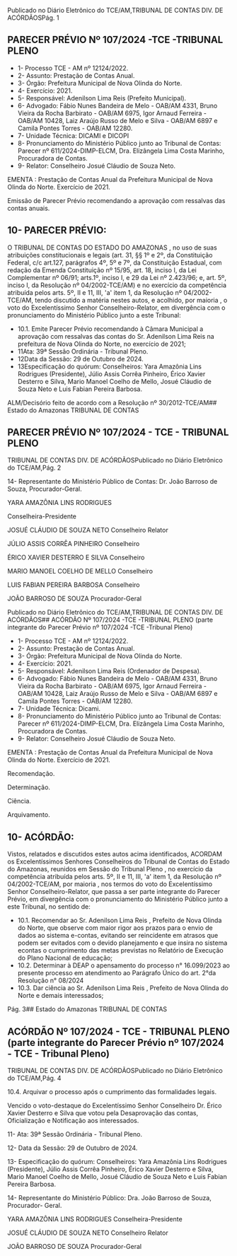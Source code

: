 Publicado  no  Diário  Eletrônico do TCE/AM,TRIBUNAL DE CONTAS DIV. DE ACÓRDÃOSPág. 1

## PARECER PRÉVIO Nº 107/2024 -TCE -TRIBUNAL PLENO

- 1- Processo TCE - AM nº 12124/2022.
- 2- Assunto: Prestação de Contas Anual.
- 3- Órgão: Prefeitura Municipal de Nova Olinda do Norte.
- 4- Exercício: 2021.
- 5- Responsável: Adenilson Lima Reis (Prefeito Municipal).
- 6- Advogado: Fábio Nunes Bandeira de Melo - OAB/AM 4331, Bruno Vieira da Rocha Barbirato - OAB/AM 6975, Igor Arnaud Ferreira - OAB/AM 10428, Laiz Araújo Russo de Melo e Silva - OAB/AM 6897 e Camila Pontes Torres - OAB/AM 12280.
- 7- Unidade Técnica: DICAMI e DICOPI
- 8- Pronunciamento  do  Ministério  Público  junto  ao  Tribunal  de  Contas: Parecer  nº 611/2024-DIMP-ELCM, Dra. Elizângela Lima Costa Marinho, Procuradora de Contas.
- 9- Relator: Conselheiro Josué Cláudio de Souza Neto.

EMENTA : Prestação de Contas Anual da Prefeitura Municipal  de  Nova  Olinda  do  Norte.    Exercício  de 2021.

Emissão de Parecer Prévio recomendando a aprovação com ressalvas das contas anuais.

## 10-  PARECER PRÉVIO:

O  TRIBUNAL  DE  CONTAS  DO  ESTADO  DO  AMAZONAS ,  no  uso  de  suas atribuições  constitucionais  e  legais  (art.  31,  §§  1º  e  2º,  da  Constituição  Federal,  c/c art.127,  parágrafos  4º,  5º  e  7º,  da  Constituição  Estadual,  com  redação  da  Emenda Constituição nº 15/95, art. 18, inciso I, da Lei Complementar nº 06/91; arts.1º, inciso I, e 29  da  Lei  nº  2.423/96;  e,  art.  5º,  inciso  I,  da  Resolução  nº  04/2002-TCE/AM)  e  no exercício da competência atribuída pelos arts. 5º, II e 11, III, 'a' item 1, da Resolução nº 04/2002-TCE/AM, tendo discutido a matéria nestes autos, e acolhido, por maioria , o voto do Excelentíssimo Senhor Conselheiro-Relator, em divergência com  o  pronunciamento do Ministério Público junto a este Tribunal:

- 10.1. Emite Parecer Prévio recomendando à Câmara Municipal a aprovação com ressalvas das contas do Sr. Adenilson Lima Reis na prefeitura de Nova Olinda do Norte, no exercício de 2021;
- 11Ata: 39ª Sessão Ordinária - Tribunal Pleno.
- 12Data da Sessão: 29 de Outubro de 2024.
- 13Especificação do quórum: Conselheiros: Yara Amazônia Lins Rodrigues (Presidente), Júlio Assis Corrêa Pinheiro, Érico Xavier Desterro e Silva, Mario Manoel Coelho de Mello, Josué Cláudio de Souza Neto e Luis Fabian Pereira Barbosa.

ALM/Decisório feito de acordo com a Resolução nº 30/2012-TCE/AM## Estado do Amazonas TRIBUNAL DE CONTAS

## PARECER PRÉVIO Nº 107/2024 - TCE - TRIBUNAL PLENO

TRIBUNAL DE CONTAS DIV. DE ACÓRDÃOSPublicado  no  Diário  Eletrônico do TCE/AM,Pág. 2

14-  Representante  do  Ministério  Público  de  Contas: Dr. João  Barroso  de  Souza, Procurador-Geral.

YARA AMAZÔNIA LINS RODRIGUES

Conselheira-Presidente

JOSUÉ CLÁUDIO DE SOUZA NETO Conselheiro Relator

JÚLIO ASSIS CORRÊA PINHEIRO Conselheiro

ÉRICO XAVIER DESTERRO E SILVA Conselheiro

MARIO MANOEL COELHO DE MELLO Conselheiro

LUIS FABIAN PEREIRA BARBOSA Conselheiro

JOÃO BARROSO DE SOUZA Procurador-Geral

Publicado  no  Diário  Eletrônico do TCE/AM,TRIBUNAL DE CONTAS DIV. DE ACÓRDÃOS## ACÓRDÃO Nº 107/2024 -TCE -TRIBUNAL PLENO (parte integrante do Parecer Prévio nº 107/2024 -TCE -Tribunal Pleno)

- 1- Processo TCE - AM nº 12124/2022.
- 2- Assunto: Prestação de Contas Anual.
- 3- Órgão: Prefeitura Municipal de Nova Olinda do Norte.
- 4- Exercício: 2021.
- 5- Responsável: Adenilson Lima Reis (Ordenador de Despesa).
- 6- Advogado: Fábio  Nunes  Bandeira de Melo - OAB/AM 4331, Bruno Vieira da Rocha Barbirato - OAB/AM 6975, Igor Arnaud Ferreira - OAB/AM 10428, Laiz Araújo Russo de Melo e Silva - OAB/AM 6897 e Camila Pontes Torres - OAB/AM 12280.
- 7- Unidade Técnica: Dicami.
- 8- Pronunciamento  do  Ministério  Público  junto  ao  Tribunal  de  Contas: Parecer  nº 611/2024-DIMP-ELCM, Dra. Elizângela Lima Costa Marinho, Procuradora de Contas.
- 9- Relator: Conselheiro Josué Cláudio de Souza Neto.

EMENTA : Prestação de Contas Anual da Prefeitura Municipal  de  Nova  Olinda  do  Norte.  Exercício  de 2021.

Recomendação.

Determinação.

Ciência.

Arquivamento.

## 10-  ACÓRDÃO:

Vistos, relatados e discutidos estes autos acima identificados, ACORDAM os Excelentíssimos Senhores Conselheiros do Tribunal de Contas do Estado do Amazonas, reunidos em Sessão do Tribunal Pleno , no exercício da competência atribuída pelos arts. 5º, II e 11, III, 'a' item 1, da Resolução nº 04/2002-TCE/AM, por maioria , nos termos do voto do Excelentíssimo Senhor Conselheiro-Relator, que passa a ser parte integrante do Parecer Prévio, em divergência com o pronunciamento do Ministério Público junto a este Tribunal, no sentido de:

- 10.1. Recomendar ao Sr. Adenilson Lima Reis , Prefeito de Nova Olinda do Norte, que observe com maior rigor aos prazos para o envio de dados ao  sistema  e-contas,  evitando  ser  reincidente  em  atrasos  que  podem ser  evitados  com  o  devido  planejamento  e  que  insira  no  sistema  econtas o cumprimento das metas previstas no Relatório de Execução do Plano Nacional de educação;
- 10.2. Determinar à  DEAP  o  apensamento  do  processo  n°  16.099/2023  ao presente  processo  em  atendimento  ao  Parágrafo  Único  do  art.  2°da Resolução n° 08/2024
- 10.3. Dar ciência ao Sr. Adenilson Lima Reis ,  Prefeito de Nova Olinda do Norte e demais interessados;

Pág. 3## Estado do Amazonas TRIBUNAL DE CONTAS

## ACÓRDÃO Nº 107/2024 - TCE - TRIBUNAL PLENO (parte integrante do Parecer Prévio nº 107/2024 - TCE - Tribunal Pleno)

TRIBUNAL DE CONTAS DIV. DE ACÓRDÃOSPublicado  no  Diário  Eletrônico do TCE/AM,Pág. 4

10.4. Arquivar o processo após o cumprimento das formalidades legais.

Vencido o voto-destaque do Excelentíssimo Senhor Conselheiro Dr. Érico Xavier  Desterro  e  Silva  que  votou  pela  Desaprovação  das  contas,  Oficialização  e Notificação aos interessados.

11- Ata: 39ª Sessão Ordinária - Tribunal Pleno.

12- Data da Sessão: 29 de Outubro de 2024.

13- Especificação do quórum: Conselheiros: Yara Amazônia Lins Rodrigues (Presidente), Júlio Assis Corrêa Pinheiro, Érico Xavier Desterro e Silva, Mario Manoel Coelho de Mello, Josué Cláudio de Souza Neto e Luis Fabian Pereira Barbosa.

14-  Representante do Ministério Público: Dra. João Barroso de Souza, Procurador- Geral.

YARA AMAZÔNIA LINS RODRIGUES Conselheira-Presidente

JOSUÉ CLÁUDIO DE SOUZA NETO Conselheiro Relator

JOÃO BARROSO DE SOUZA Procurador-Geral